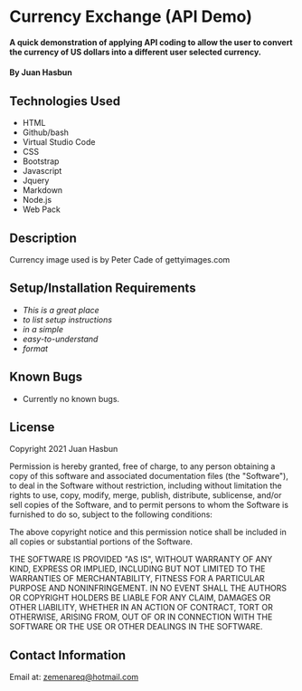 # Currency Exchange (API Demo)

#### A quick demonstration of applying API coding to allow the user to convert the currency of US dollars into a different user selected currency.

#### By Juan Hasbun

## Technologies Used

* HTML
* Github/bash
* Virtual Studio Code
* CSS
* Bootstrap
* Javascript
* Jquery
* Markdown
* Node.js
* Web Pack

## Description
Currency image used is by Peter Cade of gettyimages.com
## Setup/Installation Requirements

* _This is a great place_
* _to list setup instructions_
* _in a simple_
* _easy-to-understand_
* _format_

## Known Bugs

* Currently no known bugs.

## License

Copyright 2021 Juan Hasbun

Permission is hereby granted, free of charge, to any person obtaining a copy of this software and associated documentation files (the "Software"), to deal in the Software without restriction, including without limitation the rights to use, copy, modify, merge, publish, distribute, sublicense, and/or sell copies of the Software, and to permit persons to whom the Software is furnished to do so, subject to the following conditions:

The above copyright notice and this permission notice shall be included in all copies or substantial portions of the Software.

THE SOFTWARE IS PROVIDED "AS IS", WITHOUT WARRANTY OF ANY KIND, EXPRESS OR IMPLIED, INCLUDING BUT NOT LIMITED TO THE WARRANTIES OF MERCHANTABILITY, FITNESS FOR A PARTICULAR PURPOSE AND NONINFRINGEMENT. IN NO EVENT SHALL THE AUTHORS OR COPYRIGHT HOLDERS BE LIABLE FOR ANY CLAIM, DAMAGES OR OTHER LIABILITY, WHETHER IN AN ACTION OF CONTRACT, TORT OR OTHERWISE, ARISING FROM, OUT OF OR IN CONNECTION WITH THE SOFTWARE OR THE USE OR OTHER DEALINGS IN THE SOFTWARE.

## Contact Information

Email at: [zemenareq@hotmail.com](zemenareq@hotmail.com)